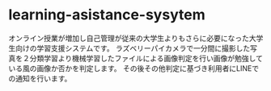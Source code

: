 # learning-asistance-sysytem
オンライン授業が増加し自己管理が従来の大学生よりもさらに必要になった大学生向けの学習支援システムです。
ラズベリーパイカメラで一分間に撮影した写真を２分類学習より機械学習したファイルによる画像判定を行い画像が勉強している風の画像か否かを判定します。
その後その他判定に基づき利用者にLINEでの通知を行います。
